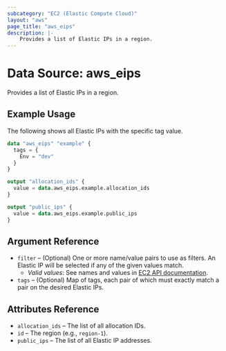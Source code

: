 ```yaml
---
subcategory: "EC2 (Elastic Compute Cloud)"
layout: "aws"
page_title: "aws_eips"
description: |-
    Provides a list of Elastic IPs in a region.
---
```


[describe-addresses]: https://docs.cloud.croc.ru/en/api/ec2/addresses/DescribeAddresses.html

# Data Source: aws_eips

Provides a list of Elastic IPs in a region.

## Example Usage

The following shows all Elastic IPs with the specific tag value.

```terraform
data "aws_eips" "example" {
  tags = {
    Env = "dev"
  }
}

output "allocation_ids" {
  value = data.aws_eips.example.allocation_ids
}

output "public_ips" {
  value = data.aws_eips.example.public_ips
}
```

## Argument Reference

* `filter` – (Optional) One or more name/value pairs to use as filters.
  An Elastic IP will be selected if any of the given values match.
    * _Valid values_: See names and values in [EC2 API documentation][describe-addresses].
* `tags` – (Optional) Map of tags, each pair of which must exactly match a pair on the desired Elastic IPs.

## Attributes Reference

* `allocation_ids` – The list of all allocation IDs.
* `id` – The region (e.g., `region-1`).
* `public_ips` – The list of all Elastic IP addresses.
